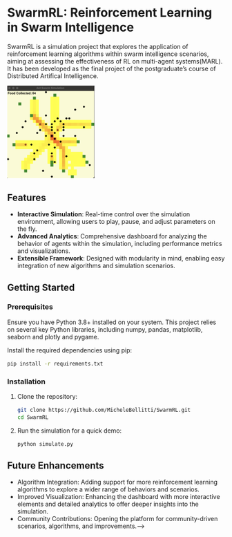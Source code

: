 # SwarmRL: Reinforcement Learning in Swarm Intelligence

SwarmRL is a simulation project that explores the application of reinforcement learning algorithms within swarm intelligence scenarios, aiming at assessing the effectiveness of RL on multi-agent systems(MARL). It has been developed as the final project of the postgraduate’s course of Distributed Artifical Intelligence.

<img src="media/simulation-screen.png" alt="Swarm Simulation Example" width="40%" height="40%">

## Features

- **Interactive Simulation**: Real-time control over the simulation environment, allowing users to play, pause, and adjust parameters on the fly.
- **Advanced Analytics**: Comprehensive dashboard for analyzing the behavior of agents within the simulation, including performance metrics and visualizations.
- **Extensible Framework**: Designed with modularity in mind, enabling easy integration of new algorithms and simulation scenarios.

## Getting Started

### Prerequisites

Ensure you have Python 3.8+ installed on your system. This project relies on several key Python libraries, including numpy, pandas, matplotlib, seaborn and plotly and pygame.

Install the required dependencies using pip:

```bash
pip install -r requirements.txt
```

### Installation

1. Clone the repository:

   ```bash
   git clone https://github.com/MicheleBellitti/SwarmRL.git
   cd SwarmRL
    ```

2. Run the simulation for a quick demo:

   ```bash
   python simulate.py
   ```
## Future Enhancements

- Algorithm Integration: Adding support for more reinforcement learning algorithms to explore a wider range of behaviors and scenarios.
- Improved Visualization: Enhancing the dashboard with more interactive elements and detailed analytics to offer deeper insights into the simulation.
- Community Contributions: Opening the platform for community-driven scenarios, algorithms, and improvements.-->

